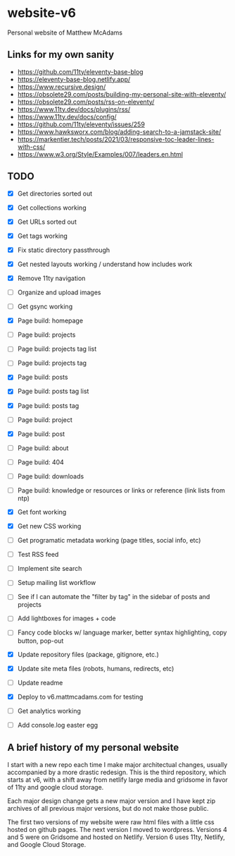 # website-v6

Personal website of Matthew McAdams

## Links for my own sanity

- https://github.com/11ty/eleventy-base-blog
- https://eleventy-base-blog.netlify.app/
- https://www.recursive.design/
- https://obsolete29.com/posts/building-my-personal-site-with-eleventy/
- https://obsolete29.com/posts/rss-on-eleventy/
- https://www.11ty.dev/docs/plugins/rss/
- https://www.11ty.dev/docs/config/
- https://github.com/11ty/eleventy/issues/259
- https://www.hawksworx.com/blog/adding-search-to-a-jamstack-site/
- https://markentier.tech/posts/2021/03/responsive-toc-leader-lines-with-css/
- https://www.w3.org/Style/Examples/007/leaders.en.html

## TODO

- [x] Get directories sorted out
- [x] Get collections working
- [x] Get URLs sorted out
- [x] Get tags working

- [x] Fix static directory passthrough
- [x] Get nested layouts working / understand how includes work
- [x] Remove 11ty navigation

- [ ] Organize and upload images
- [ ] Get gsync working

- [x] Page build: homepage
- [ ] Page build: projects
- [ ] Page build: projects tag list
- [ ] Page build: projects tag
- [x] Page build: posts
- [x] Page build: posts tag list
- [x] Page build: posts tag
- [ ] Page build: project
- [x] Page build: post
- [ ] Page build: about
- [ ] Page build: 404
- [ ] Page build: downloads
- [ ] Page build: knowledge or resources or links or reference (link lists from ntp)

- [x] Get font working
- [x] Get new CSS working
- [ ] Get programatic metadata working (page titles, social info, etc)

- [ ] Test RSS feed
- [ ] Implement site search
- [ ] Setup mailing list workflow
- [ ] See if I can automate the "filter by tag" in the sidebar of posts and projects
- [ ] Add lightboxes for images + code
- [ ] Fancy code blocks w/ language marker, better syntax highlighting, copy button, pop-out

- [x] Update repository files (package, gitignore, etc.)
- [x] Update site meta files (robots, humans, redirects, etc)
- [ ] Update readme

- [x] Deploy to v6.mattmcadams.com for testing
- [ ] Get analytics working
- [ ] Add console.log easter egg

## A brief history of my personal website

I start with a new repo each time I make major architectual changes, usually accompanied by a more drastic redesign. This is the third repository, which starts at v6, with a shift away from netlify large media and gridsome in favor of 11ty and google cloud storage.

Each major design change gets a new major version and I have kept zip archives of all previous major versions, but do not make those public.

The first two versions of my website were raw html files with a little css hosted on github pages. The next version I moved to wordpress. Versions 4 and 5 were on Gridsome and hosted on Netlify. Version 6 uses 11ty, Netlify, and Google Cloud Storage.
